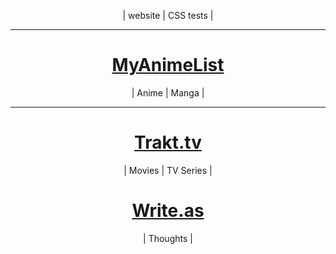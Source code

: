 <p align=center>| website | CSS tests |</p>

---

<h1 align="center"><a href="https://myanimelist.net/profile/wasu-kun">MyAnimeList</a></h1>
<p align="center">| Anime | Manga |</p>

---

<h1 align=center><a href="https://trakt.tv/users/wasu-tv">Trakt.tv</a></h1>
<p align=center>| Movies | TV Series |</p>

<h1 align=center><a href="https://write.as/wasu/">Write.as</a></h1>
<p align=center>| Thoughts |</p>

<h1 align=center><a href=""></a></h1>
<p align=center></p>




